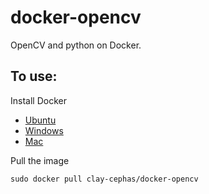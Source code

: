 # docker-opencv #

OpenCV and python on Docker.

## To use: ##

Install Docker

  - [Ubuntu](https://docs.docker.com/installation/ubuntulinux/)
  - [Windows](https://docs.docker.com/installation/windows/)
  - [Mac](https://docs.docker.com/installation/mac/)

Pull the image

`sudo docker pull clay-cephas/docker-opencv`

